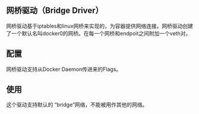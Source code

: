 ## 网桥驱动（Bridge Driver）

网桥驱动基于iptables和linux网桥来实现的，为容器提供网络连接。网桥驱动创建了一个默认名叫docker0的网桥。在每一个网桥和endpoit之间附加一个veth对。

## 配置

网桥驱动支持从Docker Daemon传进来的Flags。

## 使用

这个驱动支持默认的 “bridge”网络，不能被用作其他的网络。
